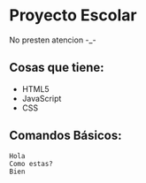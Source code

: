 # Proyecto Escolar
No presten atencion -_-

## Cosas que tiene:
* HTML5
* JavaScript
* CSS

## Comandos Básicos:
```
Hola
Como estas?
Bien
```

